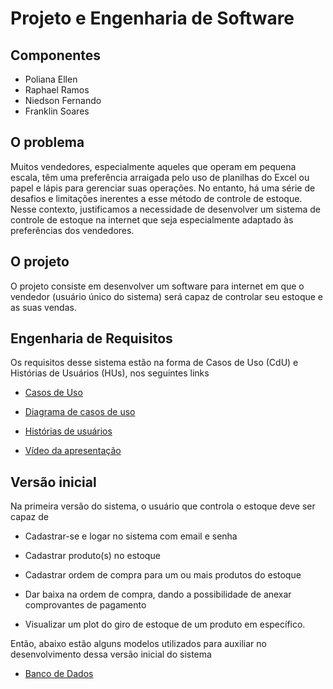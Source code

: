 # Projeto e Engenharia de Software

## Componentes

- Poliana Ellen
- Raphael Ramos
- Niedson Fernando
- Franklin Soares

## O problema
Muitos vendedores, especialmente aqueles que operam em pequena escala, têm uma preferência arraigada pelo uso de planilhas do Excel ou papel e lápis para gerenciar suas operações. No entanto, há uma série de desafios e limitações inerentes a esse método de controle de estoque. Nesse contexto, justificamos a necessidade de desenvolver um sistema de controle de estoque na internet que seja especialmente adaptado às preferências dos vendedores.

## O projeto

O projeto consiste em desenvolver um software para internet em que o vendedor (usuário único do sistema) será capaz de controlar seu estoque e as suas vendas.

## Engenharia de Requisitos

Os requisitos desse sistema estão na forma de Casos de Uso (CdU) e Histórias de Usuários (HUs), nos seguintes links

- [Casos de Uso](./CdU.md)

- [Diagrama de casos de uso](./Diagrama%20CdU.pdf)

- [Histórias de usuários](./HUs.md)

- [Vídeo da apresentação](https://drive.google.com/file/d/10voitNwHleYkfHrKjGWaMnGzj_5zkVzp/view?pli=1)

## Versão inicial

Na primeira versão do sistema, o usuário que controla o estoque deve ser capaz de

- Cadastrar-se e logar no sistema com email e senha

- Cadastrar produto(s) no estoque

- Cadastrar ordem de compra para um ou mais produtos do estoque
 
- Dar baixa na ordem de compra, dando a possibilidade de anexar comprovantes de pagamento

- Visualizar um plot do giro de estoque de um produto em específico. 

Então, abaixo estão alguns modelos utilizados para auxiliar no desenvolvimento dessa versão inicial do sistema

- [Banco de Dados](./BD.md)
